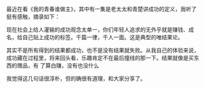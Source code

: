 

最近在看《我的青春谁做主》，其中有一集是老太太和青楚讲成功的定义，我听了挺有感触，摘录如下：

现在社会上给人灌输的成功观念太单一，你们年轻人追求的无外乎就是赚钱、成名，给自己贴上成功的标签。千篇一律，千人一面。这是典型的唯结果论。

其实不是所有得到的结果都成功，也不是没有结果就失败。从我自己的体验来说，成功藏在过程里，将来回头看，乐趣肯定不在最后撞线的那一下。结果就像是买东西的赠品，有
了算白赚，没有也没什么

我觉得这几句话很淳朴，但的确很有道理，和大家分享了。


